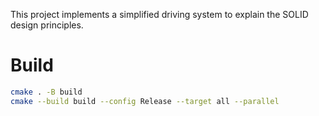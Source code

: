 This project implements a simplified driving system to explain the SOLID
design principles.

# Build
```bash
cmake . -B build
cmake --build build --config Release --target all --parallel
```